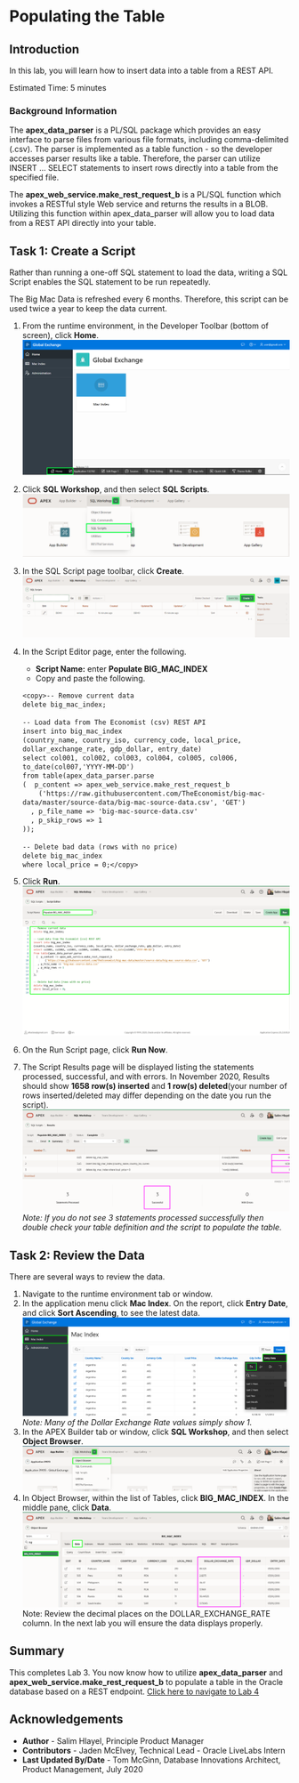 # Populating the Table

## Introduction

In this lab, you will learn how to insert data into a table from a REST API.

Estimated Time: 5 minutes

### Background Information

The **apex\_data\_parser** is a PL/SQL package which provides an easy interface to parse files from various file formats, including comma-delimited (.csv). The parser is implemented as a table function - so the developer accesses parser results like a table. Therefore, the parser can utilize INSERT ... SELECT statements to insert rows directly into a table from the specified file.

The **apex\_web\_service.make\_rest\_request\_b** is a PL/SQL function which invokes a RESTful style Web service and returns the results in a BLOB. Utilizing this function within apex\_data\_parser will allow you to load data from a REST API directly into your table.

## Task 1: Create a Script

Rather than running a one-off SQL statement to load the data, writing a SQL Script enables the SQL statement to be run repeatedly.

The Big Mac Data is refreshed every 6 months. Therefore, this script can be used twice a year to keep the data current.

1. From the runtime environment, in the Developer Toolbar (bottom of screen), click **Home**.
![](images/go-home.png)
2. Click **SQL Workshop**, and then select **SQL Scripts**.
![](images/go-sql-scripts.png)
3. In the SQL Script page toolbar, click **Create**.
![](images/create-script.png)
4. In the Script Editor page, enter the following.
    * **Script Name:** enter **Populate BIG\_MAC\_INDEX**
    * Copy and paste the following.

    ```
    <copy>-- Remove current data
    delete big_mac_index;

    -- Load data from The Economist (csv) REST API
    insert into big_mac_index
    (country_name, country_iso, currency_code, local_price, dollar_exchange_rate, gdp_dollar, entry_date)
    select col001, col002, col003, col004, col005, col006, to_date(col007,'YYYY-MM-DD')
    from table(apex_data_parser.parse
    (  p_content => apex_web_service.make_rest_request_b
        ('https://raw.githubusercontent.com/TheEconomist/big-mac-data/master/source-data/big-mac-source-data.csv', 'GET')
      , p_file_name => 'big-mac-source-data.csv'
      , p_skip_rows => 1
    ));

    -- Delete bad data (rows with no price)
    delete big_mac_index
    where local_price = 0;</copy>    
    ```

5. Click **Run**.
![](images/set-script.png)
6. On the Run Script page, click **Run Now**.
7. The Script Results page will be displayed listing the statements processed, successful, and with errors.
In November 2020, Results should show **1658 row(s) inserted** and **1 row(s) deleted**(your number of rows inserted/deleted may differ depending on the date you run the script).
![](images/script-results.png)
*Note: If you do not see 3 statements processed successfully then double check your table definition and the script to populate the table.*

## Task 2: Review the Data

There are several ways to review the data.

1. Navigate to the runtime environment tab or window.
2. In the application menu click **Mac Index**.
On the report, click **Entry Date**, and click **Sort Ascending**, to see the latest data.
![](images/runtime.png)
*Note: Many of the Dollar Exchange Rate values simply show 1.*
3. In the APEX Builder tab or window, click **SQL Workshop**, and then select **Object Browser**.
![](images/go-object-browser.png)
4. In Object Browser, within the list of Tables, click **BIG\_MAC\_INDEX**.
In the middle pane, click **Data**.
![](images/review-data.png)
Note: Review the decimal places on the DOLLAR\_EXCHANGE\_RATE column. In the next lab you will ensure the data displays properly.

## **Summary**

This completes Lab 3. You now know how to utilize **apex\_data\_parser** and **apex\_web\_service.make\_rest\_request\_b** to populate a table in the Oracle database based on a REST endpoint. [Click here to navigate to Lab 4](?lab=lab-4-improving-report)

## **Acknowledgements**

* **Author** \- Salim Hlayel\, Principle Product Manager
* **Contributors** \- Jaden McElvey\, Technical Lead \- Oracle LiveLabs Intern
* **Last Updated By/Date** \- Tom McGinn\, Database Innovations Architect\, Product Management\, July 2020

